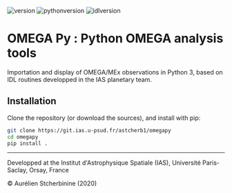 ![version](https://img.shields.io/badge/version-1.2-blue)
![pythonversion](https://img.shields.io/badge/Python-3.7-blue)
![idlversion](https://img.shields.io/badge/IDL-8.3-blue)

# OMEGA Py : Python OMEGA analysis tools

Importation and display of OMEGA/MEx observations in Python 3, based on IDL routines developped in the IAS planetary team.

## Installation
Clone the repository (or download the sources), and install with pip:

~~~bash
git clone https://git.ias.u-psud.fr/astcherb1/omegapy
cd omegapy
pip install .
~~~

--------------------
Developped at the Institut d'Astrophysique Spatiale (IAS), Université Paris-Saclay, Orsay, France  

© Aurélien Stcherbinine (2020)